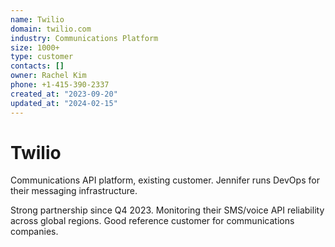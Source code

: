 ```yaml
---
name: Twilio
domain: twilio.com
industry: Communications Platform
size: 1000+
type: customer
contacts: []
owner: Rachel Kim
phone: +1-415-390-2337
created_at: "2023-09-20"
updated_at: "2024-02-15"
---
```


# Twilio

Communications API platform, existing customer. Jennifer runs DevOps for their messaging infrastructure.

Strong partnership since Q4 2023. Monitoring their SMS/voice API reliability across global regions. Good reference customer for communications companies.